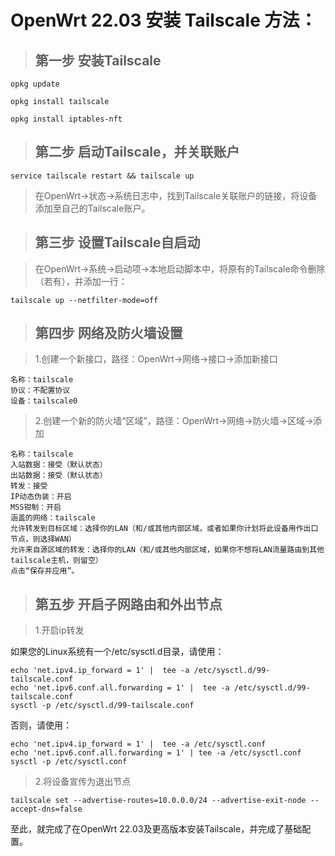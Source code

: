 # OpenWrt 22.03 安装 Tailscale 方法：

> ## 第一步 安装Tailscale
```
opkg update

opkg install tailscale

opkg install iptables-nft
```
> ## 第二步 启动Tailscale，并关联账户
```
service tailscale restart && tailscale up

```
> 在OpenWrt→状态→系统日志中，找到Tailscale关联账户的链接，将设备添加至自己的Tailscale账户。

> ## 第三步 设置Tailscale自启动

> 在OpenWrt→系统→启动项→本地启动脚本中，将原有的Tailscale命令删除（若有），并添加一行：
```
tailscale up --netfilter-mode=off
```
> ## 第四步 网络及防火墙设置

> 1.创建一个新接口，路径：OpenWrt→网络→接口→添加新接口
```
名称：tailscale
协议：不配置协议
设备：tailscale0
```
> 2.创建一个新的防火墙“区域”，路径：OpenWrt→网络→防火墙→区域→添加
```
名称：tailscale
入站数据：接受（默认状态）
出站数据：接受（默认状态）
转发：接受
IP动态伪装：开启
MSS钳制：开启
涵盖的网络：tailscale
允许转发到目标区域：选择你的LAN（和/或其他内部区域，或者如果你计划将此设备用作出口节点，则选择WAN）
允许来自源区域的转发：选择你的LAN（和/或其他内部区域，如果你不想将LAN流量路由到其他tailscale主机，则留空）
点击“保存并应用”。
```

> ## 第五步 开启子网路由和外出节点

> 1.开启ip转发

如果您的Linux系统有一个/etc/sysctl.d目录，请使用：
```
echo 'net.ipv4.ip_forward = 1' |  tee -a /etc/sysctl.d/99-tailscale.conf
echo 'net.ipv6.conf.all.forwarding = 1' |  tee -a /etc/sysctl.d/99-tailscale.conf
sysctl -p /etc/sysctl.d/99-tailscale.conf
```
否则，请使用：
```
echo 'net.ipv4.ip_forward = 1' |  tee -a /etc/sysctl.conf
echo 'net.ipv6.conf.all.forwarding = 1' | tee -a /etc/sysctl.conf
sysctl -p /etc/sysctl.conf
```

> 2.将设备宣传为退出节点


```
tailscale set --advertise-routes=10.0.0.0/24 --advertise-exit-node --accept-dns=false
```
至此，就完成了在OpenWrt 22.03及更高版本安装Tailscale，并完成了基础配置。